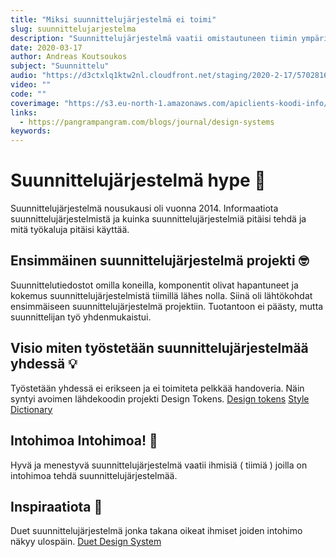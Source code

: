 ```yaml
---
title: "Miksi suunnittelujärjestelmä ei toimi"
slug: suunnittelujarjestelma
description: "Suunnittelujärjestelmä vaatii omistautuneen tiimin ympärille, jotta se menestyisi eikä epäonnistuisi."
date: 2020-03-17
author: Andreas Koutsoukos
subject: "Suunnittelu"
audio: "https://d3ctxlq1ktw2nl.cloudfront.net/staging/2020-2-17/57028167-44100-2-60caa66322e5f.m4a"
video: ""
code: ""
coverimage: "https://s3.eu-north-1.amazonaws.com/apiclients-koodi-info/images/suunnittelujarjestelma.jpg?x-craft-preview=LEF8W71jG3&token=G8ags_2WSZQ7tuxl9pJVk956ECCXrd1W"
links:
  - https://pangrampangram.com/blogs/journal/design-systems
keywords:
---
```


# Suunnittelujärjestelmä hype 🚂

Suunnittelujärjestelmä nousukausi oli vuonna 2014. Informaatiota suunnittelujärjestelmistä ja kuinka suunnittelujärjestelmiä pitäisi tehdä ja mitä työkaluja pitäisi käyttää.

## Ensimmäinen suunnittelujärjestelmä projekti 🤓

Suunnittelutiedostot omilla koneilla, komponentit olivat hapantuneet ja kokemus suunnittelujärjestelmistä tiimillä lähes nolla. Siinä oli lähtökohdat ensimmäiseen suunnittelujärjestelmä projektiin. Tuotantoon ei päästy, mutta suunnittelijan työ yhdenmukaistui.

## Visio miten työstetään suunnittelujärjestelmää yhdessä 💡

Työstetään yhdessä ei erikseen ja ei toimiteta pelkkää handoveria.
Näin syntyi avoimen lähdekoodin projekti Design Tokens.
[Design tokens](https://design-tokens.netlify.com/)
[Style Dictionary](https://github.com/amzn/style-dictionary)

## Intohimoa Intohimoa! 🕺

Hyvä ja menestyvä suunnittelujärjestelmä vaatii ihmisiä ( tiimiä ) joilla on intohimoa tehdä suunnittelujärjestelmää.

## Inspiraatiota 🤩

Duet suunnittelujärjestelmä jonka takana oikeat ihmiset joiden intohimo näkyy ulospäin.
[Duet Design System](https://www.duetds.com/)

